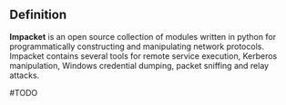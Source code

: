 ## Definition
__Impacket__ is an open source collection of modules written in python for programmatically constructing and manipulating network protocols. Impacket contains several tools for remote service execution, Kerberos manipulation, Windows credential dumping, packet sniffing and relay attacks.

#TODO